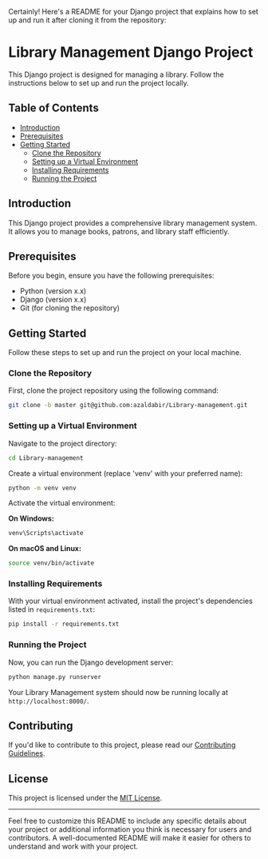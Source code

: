 Certainly! Here's a README for your Django project that explains how to set up and run it after cloning it from the repository:

# Library Management Django Project

This Django project is designed for managing a library. Follow the instructions below to set up and run the project locally.

## Table of Contents

- [Introduction](#introduction)
- [Prerequisites](#prerequisites)
- [Getting Started](#getting-started)
  - [Clone the Repository](#clone-the-repository)
  - [Setting up a Virtual Environment](#setting-up-a-virtual-environment)
  - [Installing Requirements](#installing-requirements)
  - [Running the Project](#running-the-project)


## Introduction

This Django project provides a comprehensive library management system. It allows you to manage books, patrons, and library staff efficiently.

## Prerequisites

Before you begin, ensure you have the following prerequisites:

- Python (version x.x)
- Django (version x.x)
- Git (for cloning the repository)

## Getting Started

Follow these steps to set up and run the project on your local machine.

### Clone the Repository

First, clone the project repository using the following command:

```bash
git clone -b master git@github.com:azaldabir/Library-management.git
```

### Setting up a Virtual Environment

Navigate to the project directory:

```bash
cd Library-management
```

Create a virtual environment (replace 'venv' with your preferred name):

```bash
python -m venv venv
```

Activate the virtual environment:

**On Windows:**

```bash
venv\Scripts\activate
```

**On macOS and Linux:**

```bash
source venv/bin/activate
```

### Installing Requirements

With your virtual environment activated, install the project's dependencies listed in `requirements.txt`:

```bash
pip install -r requirements.txt
```

### Running the Project

Now, you can run the Django development server:

```bash
python manage.py runserver
```

Your Library Management system should now be running locally at `http://localhost:8000/`.

## Contributing

If you'd like to contribute to this project, please read our [Contributing Guidelines](CONTRIBUTING.md).

## License

This project is licensed under the [MIT License](LICENSE).

---

Feel free to customize this README to include any specific details about your project or additional information you think is necessary for users and contributors. A well-documented README will make it easier for others to understand and work with your project.
